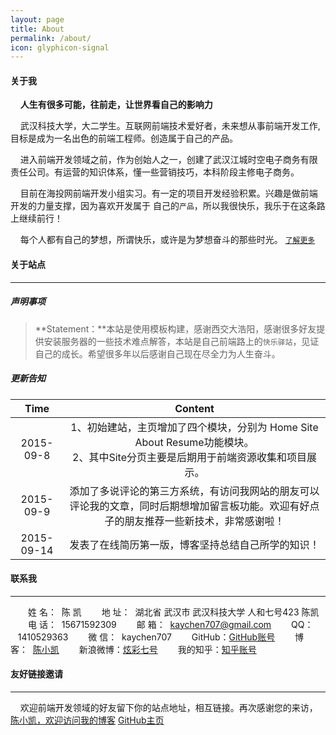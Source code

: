 ```yaml
---
layout: page
title: About
permalink: /about/
icon: glyphicon-signal
---
```


#### 关于我


&nbsp;&nbsp;&nbsp;&nbsp;**人生有很多可能，往前走，让世界看自己的影响力**

&nbsp;&nbsp;&nbsp;&nbsp;武汉科技大学，大二学生。互联网前端技术爱好者，未来想从事前端开发工作,目标是成为一名出色的前端工程师。创造属于自己的产品。

&nbsp;&nbsp;&nbsp;&nbsp;进入前端开发领域之前，作为创始人之一，创建了武汉江城时空电子商务有限责任公司。有运营的知识体系，懂一些营销技巧，本科阶段主修电子商务。

&nbsp;&nbsp;&nbsp;&nbsp;目前在海投网前端开发小组实习。有一定的项目开发经验积累。兴趣是做前端开发的力量支撑，因为喜欢开发属于 自己的`产品`，所以我很快乐，我乐于在这条路上继续前行！

&nbsp;&nbsp;&nbsp;&nbsp;每个人都有自己的梦想，所谓快乐，或许是为梦想奋斗的那些时光。 [`了解更多`](http://www.cnblogs.com/kaychen/p/4704538.html)


#### 关于站点

---

##### 声明事项

>**Statement：**本站是使用模板构建，感谢西交大浩阳，感谢很多好友提供安装服务器的一些技术难点解答，本站是自己前端路上的`快乐驿站`，见证自己的成长。希望很多年以后感谢自己现在尽全力为人生奋斗。

##### 更新告知

Time | Content
:----------------------------: | :----------------------:
2015-09-8 | 1、初始建站，主页增加了四个模块，分别为 Home Site About Resume功能模块。<br />2、其中Site分页主要是后期用于前端资源收集和项目展示。
2015-09-9 | 添加了多说评论的第三方系统，有访问我网站的朋友可以评论我的文章，同时后期想增加留言板功能。欢迎有好点子的朋友推荐一些新技术，非常感谢啦！
2015-09-14 | 发表了在线简历第一版，博客坚持总结自己所学的知识！



#### 联系我

----

　　姓 名： &nbsp;陈 凯
　　地 址： &nbsp;湖北省 武汉市 武汉科技大学 人和七号423 陈凯
　　电 话： &nbsp;15671592309
　　邮 箱： &nbsp;kaychen707@gmail.com
　　QQ： &nbsp;&nbsp;&nbsp;1410529363
　　微 信： &nbsp;kaychen707
　　GitHub：[GitHub账号](https://github.com/LittlewhiteChen)
　　博 客：&nbsp;&nbsp;[陈小凯](http://www.cnblogs.com/kaychen/)
　　新浪微博：[炫彩七号](http://weibo.com/LittlewhiteChen)
　　我的知乎：[知乎账号](http://www.zhihu.com/people/kaychenzhihu)


#### 友好链接邀请

---

&nbsp;&nbsp;&nbsp;&nbsp;欢迎前端开发领域的好友留下你的站点地址，相互链接。再次感谢您的来访，
[陈小凯，欢迎访问我的博客](http://www.cnblogs.com/kaychen/)
[GitHub主页](https://github.com/LittlewhiteChen)
















